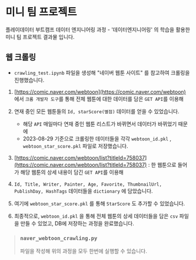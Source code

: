 # 미니 팀 프로젝트
플레이데이터 부트캠프 데이터 엔지니어링 과정 - '데이터엔지니어링' 의 학습을 활용한 미니 팀 프로젝트 결과물 입니다.


## 웹 크롤링
- `crawling_test.ipynb` 파일을 생성해 "네이버 웹툰 사이트" 를 참고하여 크롤링을 진행했습니다.
    
1. [https://comic.naver.com/webtoon](https://comic.naver.com/webtoon) 에서 `크롬 개발자 도구`를 통해 전체 웹툰에 대한 데이터를 담은 `GET API`를 이용해
1. 연재 중인 모든 웹툰들의 `Id, starScore(별점)` 데이터를 얻을 수 있었습니다.

    - 해당 `API` 매일마다 연재 중인 웹툰 리스트가 바뀌면서 데이터가 바뀌었기 때문에
    - 2023-08-29 기준으로 크롤링한 데이터들을 각각 `webtoon_id.pkl` , `webtoon_star_score.pkl` 파일로 저장했습니다.

1.  [https://comic.naver.com/webtoon/list?titleId=758037](https://comic.naver.com/webtoon/list?titleId=758037) : 한 웹툰으로 들어가 해당 웹툰의 상세 내용이 담긴 `GET API`를 이용해
1. `Id, Title, Writer, Painter, Age, Favorite, ThumbnailUrl, PublishDay, HashTags` 데이터들을 `dictionary` 에 담았습니다.
1. 여기에 `webtoon_star_score.pkl` 를 통해 `StarScore` 도 추가할 수 있었습니다.

1. 최종적으로, `webtoon_id.pkl` 을 통해 전체 웹툰의 상세 데이터들을 담은 `csv` 파일을 만들 수 있었고, DB에 저장하는 과정을 완료했습니다.

> ### **`naver_webtoon_crawling.py`** 
> 파일을 작성해 위의 과정을 모두 한번에 실행할 수 있습니다.


